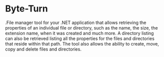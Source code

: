 # Byte-Turn
.File manager tool for your .NET application that allows retrieving the properties of an individual file or directory, such as the name, the size, the extension name, when it was created and much more. A directory listing can also be retrieved listing all the properties for the files and directories that reside within that path. The tool also allows the ability to create, move, copy and delete files and directories.
